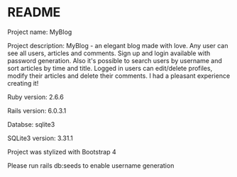 # README

Project name: MyBlog

Project description: 
MyBlog - an elegant blog made with love. 
Any user can see all users, articles and comments. Sign up and login available with password generation.
Also it's possible to search users by username and sort articles by time and title.
Logged in users can edit/delete profiles, modify their articles and delete their comments. 
I had a pleasant experience creating it! 

Ruby version: 2.6.6

Rails version: 6.0.3.1

Databse: sqlite3 

SQLite3 version: 3.31.1

Project was stylized with Bootstrap 4

Please run rails db:seeds to enable username generation

 

